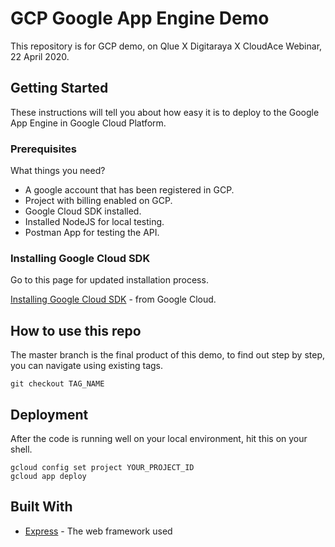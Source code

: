 # GCP Google App Engine Demo

This repository is for GCP demo, on Qlue X Digitaraya X CloudAce Webinar, 22 April 2020.

## Getting Started

These instructions will tell you about how easy it is to deploy to the Google App Engine in Google Cloud Platform.

### Prerequisites

What things you need?

- A google account that has been registered in GCP.
- Project with billing enabled on GCP.
- Google Cloud SDK installed.
- Installed NodeJS for local testing.
- Postman App for testing the API.


### Installing Google Cloud SDK

Go to this page for updated installation process.

[Installing Google Cloud SDK](https://cloud.google.com/sdk/install) - from Google Cloud.

## How to use this repo

The master branch is the final product of this demo, to find out step by step, you can navigate using existing tags.

```
git checkout TAG_NAME
```

## Deployment

After the code is running well on your local environment, hit this on your shell.

```
gcloud config set project YOUR_PROJECT_ID
gcloud app deploy
```

## Built With

* [Express](https://expressjs.com/) - The web framework used
